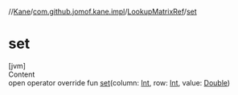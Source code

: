 //[Kane](../../index.md)/[com.github.jomof.kane.impl](../index.md)/[LookupMatrixRef](index.md)/[set](set.md)



# set  
[jvm]  
Content  
open operator override fun [set](set.md)(column: [Int](https://kotlinlang.org/api/latest/jvm/stdlib/kotlin/-int/index.html), row: [Int](https://kotlinlang.org/api/latest/jvm/stdlib/kotlin/-int/index.html), value: [Double](https://kotlinlang.org/api/latest/jvm/stdlib/kotlin/-double/index.html))  




